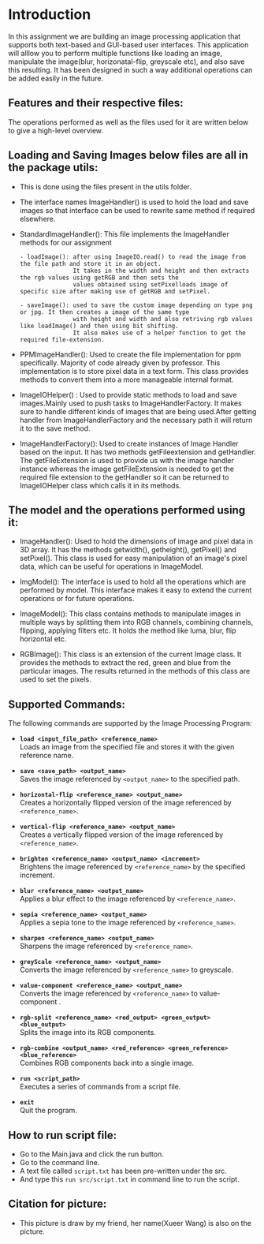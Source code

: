 # Introduction
In this assignment we are building an image processing application that supports both text-based and GUI-based user interfaces. This application will alllow you to perform
multiple functions like loading an image, manipulate the image(blur, horizonatal-flip, greyscale etc), and also save this resulting.
It has been designed in such a way additional operations can be added easily in the future.

## Features and their respective files:

The operations performed as well as the files used for it are written below to give a high-level overview.

## Loading and Saving Images below files are all in the package utils:
- This is done using the files present in the utils folder.
- The interface names ImageHandler() is used to hold the load and save images
  so that interface can be used to rewrite same method if required elsewhere.
- StandardImageHandler(): This file implements the ImageHandler methods for our assignment
  
      - loadImage(): after using ImageIO.read() to read the image from the file path and store it in an object.
                     It takes in the width and height and then extracts the rgb values using getRGB and then sets the
                     values obtained using setPixelloads image of specific size after making use of getRGB and setPixel.

      - saveImage(): used to save the custom image depending on type png or jpg. It then creates a image of the same type
                     with height and width and also retriving rgb values like loadImage() and then using bit shifting.
                     It also makes use of a helper function to get the required file-extension.

- PPMImageHandler(): Used to create the file implementation for ppm specifically. Majority of code already given by professor.
                       This implementation is to store pixel data in a text form. This class provides methods to convert them into a more manageable internal format.

- ImageIOHelper() : Used to provide static methods to load and save images.Mainly used to push tasks to ImageHandlerFactory.
                    It makes sure to handle different kinds of images that are being used.After getting handler from ImageHandlerFactory
                    and the necessary path it will return it to the save method.

- ImageHandlerFactory(): Used to create instances of Image Handler based on the input. It has two methods getFileextension and
                         getHandler. The getFileExtension is used to provide us with the image handler instance
                         whereas the image getFileExtension is needed to get the required file extension to the getHandler so
                         it can be returned to ImageIOHelper class which calls it in its methods.

## The model and the operations performed using it:
- ImageHandler(): Used to hold the dimensions of image and pixel data in 3D array. It has the methods getwidth(), getheight(),
                  getPixel() and setPixel(). This class is used for easy manipulation of an image's pixel data, which can be useful
                  for operations in ImageModel.
- ImgModel(): The interface is used to hold all the operations which are performed by model.
              This interface makes it easy to extend the current operations or for future operations.

- ImageModel(): This class contains methods to manipulate images in multiple ways by splitting them into RGB channels,
                combining channels, flipping, applying filters etc.
                It holds the method like luma, blur, flip horizontal etc.

- RGBImage(): This class is an extension of the current Image class. It provides the methods to extract the red,
              green and blue from the particular images. The results returned in the methods of this class
              are used to set the pixels.

## Supported Commands:

The following commands are supported by the Image Processing Program:

- **`load <input_file_path> <reference_name>`**  
  Loads an image from the specified file and stores it with the given reference name.

- **`save <save_path> <output_name>`**  
  Saves the image referenced by `<output_name>` to the specified path.

- **`horizontal-flip <reference_name> <output_name>`**  
  Creates a horizontally flipped version of the image referenced by `<reference_name>`.

- **`vertical-flip <reference_name> <output_name>`**  
  Creates a vertically flipped version of the image referenced by `<reference_name>`.

- **`brighten <reference_name> <output_name> <increment>`**  
  Brightens the image referenced by `<reference_name>` by the specified increment.

- **`blur <reference_name> <output_name>`**  
  Applies a blur effect to the image referenced by `<reference_name>`.

- **`sepia <reference_name> <output_name>`**  
  Applies a sepia tone to the image referenced by `<reference_name>`.

- **`sharpen <reference_name> <output_name>`**  
  Sharpens the image referenced by `<reference_name>`.

- **`greyScale <reference_name> <output_name>`**  
  Converts the image referenced by `<reference_name>` to greyscale.

- **`value-component <reference_name> <output_name>`**  
  Converts the image referenced by `<reference_name>` to value-component .

- **`rgb-split <reference_name> <red_output> <green_output> <blue_output>`**  
  Splits the image into its RGB components.

- **`rgb-combine <output_name> <red_reference> <green_reference> <blue_reference>`**  
  Combines RGB components back into a single image.

- **`run <script_path>`**  
  Executes a series of commands from a script file.

- **`exit`**  
  Quit the program. 


## How to run script file:
- Go to the Main.java and click the run button.
- Go to the command line.
- A text file called `script.txt` has been pre-written under the src.
- And type this `run src/script.txt` in command line to run the script.

## Citation for picture: 
- This picture is draw by my friend, her name(Xueer Wang) is also on the picture.